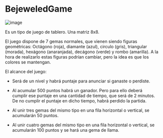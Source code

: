 # BejeweledGame


![image](http://lh5.ggpht.com/xjBjI-YvfHCTvs4lwQM2oOVeu_2CBrfa1PBoDXhkUfZmuwQ4Yt8ErNL-wiUNrDVRLYE=h800)


Es un tipo de juego de tablero. Una matriz 8x8. 

El juego dispone de 7 gemas normales, que vienen siendo figuras geométricas: Octágono (roja), diamante (azul), circulo (gris), triangular (morada), hexágono (anaranjada), decágono (verde) y rombo (amarilla). A la hora de realizarlo estas figuras podrían cambiar, pero la idea es que los colores se mantengan.

El alcance del juego:
- Será de un nivel y habrá puntaje para anunciar si ganaste o perdiste.

- Al acumular 500 puntos habrá un ganador. Pero para ello deberá cumplir ese puntaje en una cantidad de tiempo, que será de 2 minutos. De no cumplir el puntaje en dicho tiempo, habrá perdido la partida.

- Al unir tres gemas del mismo tipo en una fila horizontal o vertical, se acumularán 50 puntos.

- Al unir cuatro gemas del mismo tipo en una fila horizontal o vertical, se acumularán 100 puntos y se hará una gema de llama.

